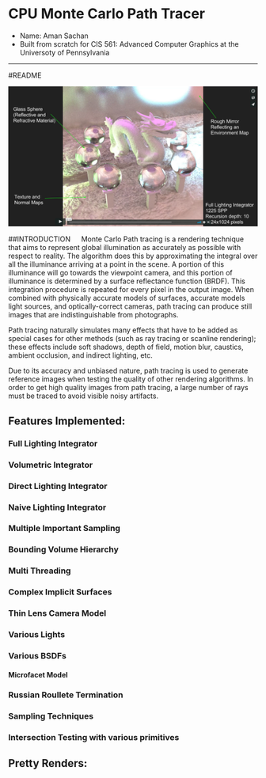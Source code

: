 CPU Monte Carlo Path Tracer
===========================

* Name: Aman Sachan
* Built from scratch for CIS 561: Advanced Computer Graphics at the Universoty of Pennsylvania

------------
#README

[![](./readme_images/PathTracerVimeoLink.png)](https://vimeo.com/235422890)

##INTRODUCTION
  
  Monte Carlo Path tracing is a rendering technique that aims to represent global illumination as accurately as possible with respect to reality. The algorithm does this by approximating the integral over all the illuminance arriving at a point in the scene. A portion of this illuminance will go towards the viewpoint camera, and this portion of illuminance is determined by a surface reflectance function (BRDF). This integration procedure is repeated for every pixel in the output image. When combined with physically accurate models of surfaces, accurate models light sources, and optically-correct cameras, path tracing can produce still images that are indistinguishable from photographs.

  Path tracing naturally simulates many effects that have to be added as special cases for other methods (such as ray tracing or scanline rendering); these effects include soft shadows, depth of field, motion blur, caustics, ambient occlusion, and indirect lighting, etc.

  Due to its accuracy and unbiased nature, path tracing is used to generate reference images when testing the quality of other rendering algorithms. In order to get high quality images from path tracing, a large number of rays must be traced to avoid visible noisy artifacts.

## Features Implemented:

### Full Lighting Integrator
### Volumetric Integrator
### Direct Lighting Integrator
### Naive Lighting Integrator
### Multiple Important Sampling
### Bounding Volume Hierarchy
### Multi Threading
### Complex Implicit Surfaces
### Thin Lens Camera Model
### Various Lights
### Various BSDFs
#### Microfacet Model
### Russian Roullete Termination
### Sampling Techniques
### Intersection Testing with various primitives

## Pretty Renders:
